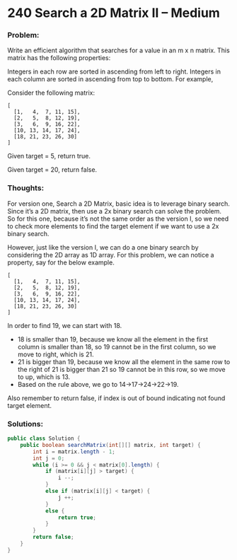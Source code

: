 # 240 Search a 2D Matrix II – Medium

### Problem:
Write an efficient algorithm that searches for a value in an m x n matrix. This matrix has the following properties:

Integers in each row are sorted in ascending from left to right.
Integers in each column are sorted in ascending from top to bottom.
For example,

Consider the following matrix:
```
[
  [1,   4,  7, 11, 15],
  [2,   5,  8, 12, 19],
  [3,   6,  9, 16, 22],
  [10, 13, 14, 17, 24],
  [18, 21, 23, 26, 30]
]
```
Given target = 5, return true.

Given target = 20, return false.


### Thoughts:

For version one, Search a 2D Matrix, basic idea is to leverage binary search. Since it’s a 2D matrix, then use a 2x binary search can solve the problem.
So for this one, because it’s not the same order as the version I, so we need to check more elements to find the target element if we want to use a 2x binary search.

However, just like the version I, we can do a one binary search by considering the 2D array as 1D array. For this problem, we can notice a property, say for the below example.
```
[
  [1,   4,  7, 11, 15],
  [2,   5,  8, 12, 19],
  [3,   6,  9, 16, 22],
  [10, 13, 14, 17, 24],
  [18, 21, 23, 26, 30]
]
```
In order to find 19, we can start with 18.
* 18 is smaller than 19, because we know all the element in the first column is smaller than 18, so 19 cannot be in the first column, so we move to right, which is 21.
* 21 is bigger than 19, because we know all the element in the same row to the right of 21 is bigger than 21 so 19 cannot be in this row, so we move to up, which is 13.
* Based on the rule above, we go to 14->17->24->22->19.

Also remember to return false, if index is out of bound indicating not found target element.

### Solutions:

```java
public class Solution {
    public boolean searchMatrix(int[][] matrix, int target) {
        int i = matrix.length - 1;
        int j = 0;
        while (i >= 0 && j < matrix[0].length) {
            if (matrix[i][j] > target) {
                i --;
            }
            else if (matrix[i][j] < target) {
                j ++;
            }
            else {
                return true;
            }
        }
        return false;
    }
}
```